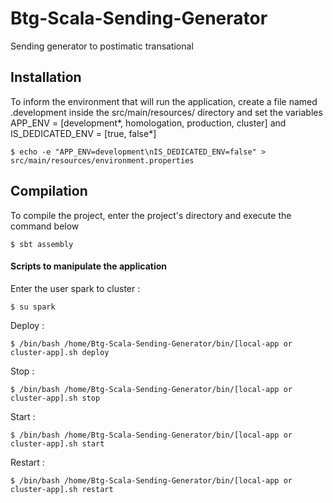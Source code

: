 # Btg-Scala-Sending-Generator

Sending generator to postimatic transational

## Installation

 To inform the environment that will run the application, create a file named .development inside the src/main/resources/ directory and set the variables APP_ENV = [development*, homologation, production, cluster] and IS_DEDICATED_ENV = [true, false*]

```
$ echo -e "APP_ENV=development\nIS_DEDICATED_ENV=false" > src/main/resources/environment.properties
```

## Compilation

To compile the project, enter the project's directory and execute the command below

```
$ sbt assembly
```

#### Scripts to manipulate the application

Enter the user spark to cluster  :

```
$ su spark
```

Deploy :

```
$ /bin/bash /home/Btg-Scala-Sending-Generator/bin/[local-app or cluster-app].sh deploy
```

Stop :

```
$ /bin/bash /home/Btg-Scala-Sending-Generator/bin/[local-app or cluster-app].sh stop
```
 
Start : 

```
$ /bin/bash /home/Btg-Scala-Sending-Generator/bin/[local-app or cluster-app].sh start
```

Restart :

```
$ /bin/bash /home/Btg-Scala-Sending-Generator/bin/[local-app or cluster-app].sh restart
```


